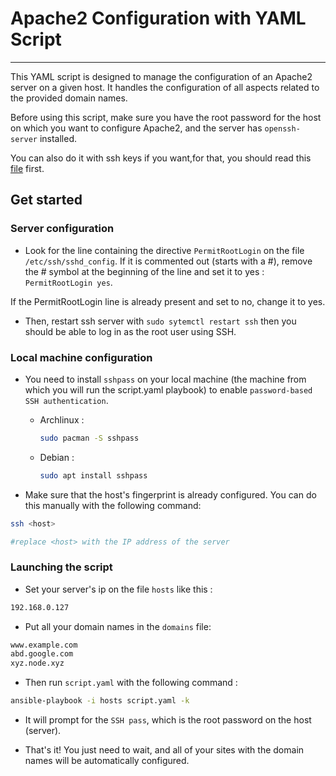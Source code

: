 # **Apache2 Configuration with YAML Script**

---

This YAML script is designed to manage the configuration of an Apache2 server on a given host. It handles the configuration of all aspects related to the provided domain names.

Before using this script, make sure you have the root password for the host on which you want to configure Apache2, and the server has `openssh-server` installed.

You can also do it with ssh keys if you want,for that, you should read this [file](./ssh_key.md) first. 

## Get started 

### Server configuration

- Look for the line containing the directive `PermitRootLogin` on the file `/etc/ssh/sshd_config`. If it is commented out (starts with a #), remove the # symbol at the beginning of the line and set it to yes : `PermitRootLogin yes`.

If the PermitRootLogin line is already present and set to no, change it to yes.

- Then, restart ssh server with `sudo sytemctl restart ssh` then you should be able to log in as the root user using SSH.

### Local machine configuration

- You need to install `sshpass` on your local machine (the machine from which you will run the script.yaml playbook) to enable `password-based SSH authentication`.

    - Archlinux :

        ```sh
        sudo pacman -S sshpass
        ```
    - Debian :

        ```sh
        sudo apt install sshpass
        ```
- Make sure that the host's fingerprint is already configured. You can do this manually with the following command:

```sh
ssh <host>

#replace <host> with the IP address of the server
```

### Launching the script

- Set your server's ip on the file `hosts` like this :

```sh
192.168.0.127
``` 
- Put all your domain names in the `domains` file:

```sh
www.example.com
abd.google.com
xyz.node.xyz
``` 

- Then run `script.yaml` with the following command :

```sh
ansible-playbook -i hosts script.yaml -k
```

- It will prompt for the `SSH pass`, which is the root password on the host (server).

- That's it! You just need to wait, and all of your sites with the domain names will be automatically configured.